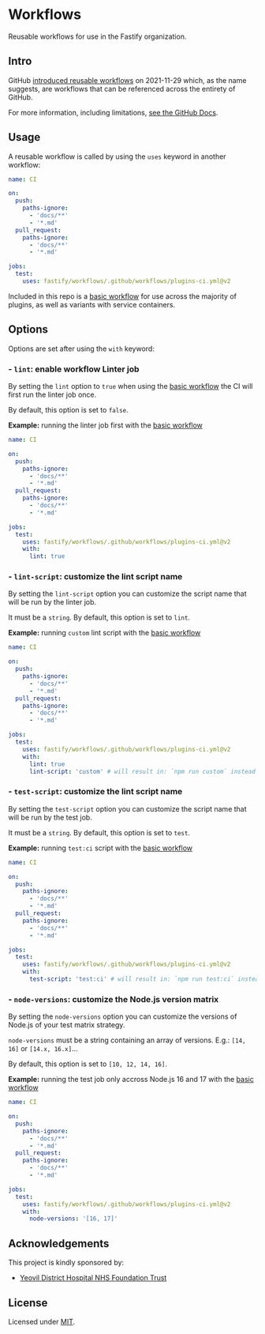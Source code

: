 # Workflows

Reusable workflows for use in the Fastify organization.

## Intro

GitHub [introduced reusable workflows](https://github.blog/2021-11-29-github-actions-reusable-workflows-is-generally-available/) on 2021-11-29 which, as the name suggests, are workflows that can be referenced across the entirety of GitHub.

For more information, including limitations, [see the GitHub Docs](https://docs.github.com/en/actions/learn-github-actions/reusing-workflows).

## Usage

A reusable workflow is called by using the `uses` keyword in another workflow:

```yml
name: CI

on:
  push:
    paths-ignore:
      - 'docs/**'
      - '*.md'
  pull_request:
    paths-ignore:
      - 'docs/**'
      - '*.md'

jobs:
  test:
    uses: fastify/workflows/.github/workflows/plugins-ci.yml@v2
```

Included in this repo is a [basic workflow](.github/workflows/plugins-ci.yml) for use across the majority of plugins, as well as variants with service containers.

## Options

Options are set after using the `with` keyword:

### - `lint`: enable workflow Linter job

By setting the `lint` option to `true` when using the [basic workflow](.github/workflows/plugins-ci.yml) the CI will first run the linter job once.

By default, this option is set to `false`.

__Example:__ running the linter job first with the [basic workflow](.github/workflows/plugins-ci.yml)

```yml
name: CI

on:
  push:
    paths-ignore:
      - 'docs/**'
      - '*.md'
  pull_request:
    paths-ignore:
      - 'docs/**'
      - '*.md'

jobs:
  test:
    uses: fastify/workflows/.github/workflows/plugins-ci.yml@v2
    with:
      lint: true
```

### - `lint-script`: customize the lint script name

By setting the `lint-script` option you can customize the script name that will be run by the linter job.

It must be a `string`. By default, this option is set to `lint`.

__Example:__ running `custom` lint script with the [basic workflow](.github/workflows/plugins-ci.yml)

```yml
name: CI

on:
  push:
    paths-ignore:
      - 'docs/**'
      - '*.md'
  pull_request:
    paths-ignore:
      - 'docs/**'
      - '*.md'

jobs:
  test:
    uses: fastify/workflows/.github/workflows/plugins-ci.yml@v2
    with:
      lint: true
      lint-script: 'custom' # will result in: `npm run custom` instead of the default `npm run lint`
```

### - `test-script`: customize the lint script name

By setting the `test-script` option you can customize the script name that will be run by the test job.

It must be a `string`. By default, this option is set to `test`.

__Example:__ running `test:ci` script with the [basic workflow](.github/workflows/plugins-ci.yml)

```yml
name: CI

on:
  push:
    paths-ignore:
      - 'docs/**'
      - '*.md'
  pull_request:
    paths-ignore:
      - 'docs/**'
      - '*.md'

jobs:
  test:
    uses: fastify/workflows/.github/workflows/plugins-ci.yml@v2
    with:
      test-script: 'test:ci' # will result in: `npm run test:ci` instead of the default `npm run test`
```

### - `node-versions`: customize the Node.js version matrix

By setting the `node-versions` option you can customize the versions of Node.js of your test matrix strategy.

`node-versions` must be a string containing an array of versions. E.g.: `[14, 16]` or `[14.x, 16.x]`...

By default, this option is set to `[10, 12, 14, 16]`.

__Example:__ running the test job only accross Node.js 16 and 17 with the [basic workflow](.github/workflows/plugins-ci.yml)

```yml
name: CI

on:
  push:
    paths-ignore:
      - 'docs/**'
      - '*.md'
  pull_request:
    paths-ignore:
      - 'docs/**'
      - '*.md'

jobs:
  test:
    uses: fastify/workflows/.github/workflows/plugins-ci.yml@v2
    with:
      node-versions: '[16, 17]'
```

## Acknowledgements

This project is kindly sponsored by:

-   [Yeovil District Hospital NHS Foundation Trust](https://yeovilhospital.co.uk/)

## License

Licensed under [MIT](./LICENSE).
